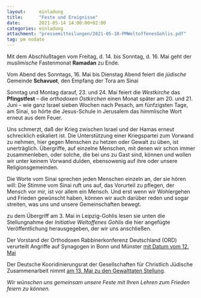 ```yaml
---
layout:     einladung
title:      "Feste und Ereignisse"
date:       2021-05-14 14:00:00+02:00
categories: einladung
attachment: "pressemitteilungen/2021-05-10-PMWeltoffenesGohlis.pdf"
tag: pm nodate
---
```



Mit dem Abschlußtagen vom Freitag, d. 14. bis Sonntag, d. 16. Mai geht der *muslimische* Fastenmonat **Ramadan** zu Ende.

Vom Abend des Sonntags, 16. Mai bis Dienstag Abend feiert die *jüdische* Gemeinde **Schavuot**,
den Empfang der Tora am Sinai

Sonntag und Montag darauf, 23. und 24. Mai feiert die *Westkirche* das **Pfingstfest**
– die *orthodoxen Ostkirchen* einen Monat später am 20. und 21. Juni –
wie ganz Israel sieben Wochen nach Pesach, am fünfzigsten Tage, am Sinai,
so hörte die Jesus-Schule in Jerusalem das himmlische Wort erneut aus dem Feuer.

Uns schmerzt, daß der Krieg zwischen Israel und der Hamas erneut schrecklich eskaliert ist.
Die Unterstützung einer Kriegspartei zum Vorwand zu nehmen, hier gegen Menschen zu hetzen oder Gewalt zu üben, ist unerträglich.
Übergriffe, auf einzelne Menschen, mit denen wir schon immer zusammenleben, oder solche, die bei uns zu Gast sind, können und wollen wir unter keinem Vorwand dulden, ebensowenig auf ihre oder unsere Religionsgemeinden.

Die Worte vom Sinai sprechen jeden Menschen einzeln an, der sie hören will:
Die Stimme vom Sinai ruft uns auf, das Vorurteil zu pflegen, der Mensch vor mir, ist vor allem ein Mensch. Und erst wenn wir Wohlergehen und Frieden gewünscht haben, können wir auch darüber reden und sogar streiten, was uns und unsere Gemeinschaften bewegt.

zu dem Übergriff am 3. Mai in Leipzig-Gohlis lesen sie unten die Stellungnahme der *Initiative Weltoffenes Gohlis* die hier angefügte Veröffentlichung herausgegeben, der wir uns anschließen.

Der Vorstand der Orthodoxen Rabbinerkonferenz Deutschland (ORD) verurteilt Angriffe auf Synagogen in Bonn und Münster <a class="link" href="https://www.juedische-allgemeine.de/religion/mit-null-toleranz-begegnen/">mit Datum vom 12. Mai</a>

Der Deutsche Kooridinierungsrat der Gesellschaften für Christlich Jüdische Zusammenarbeit nimmt <a class="link" href="https://www.deutscher-koordinierungsrat.de/dkr-home-Stellungnahme-Trauer-um-Opfer-in-Nahost-2021/">am 13. Mai zu den Gewalttaten Stellung</a>.

*Wir wünschen uns gemeinsam unsere Feste mit Ihren Lehren zum Frieden feiern zu können.*
